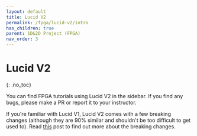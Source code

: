 ```yaml
---
layout: default
title: Lucid V2 
permalink: /fpga/lucid-v2/intro
has_children: true
parent: 1D&2D Project (FPGA)
nav_order: 3
---
```


# Lucid V2 
{: .no_toc}

You can find FPGA tutorials using Lucid V2 in the sidebar. If you find any bugs, please make a PR or report it to your instructor.

If you're familiar with Lucid V1, Lucid V2 comes with a few breaking changes (although they are 90% similar and shouldn't be too difficult to get used to). Read [this](https://alchitry.com/news/lucid-1-vs-2/) post to find out more about the breaking changes. 